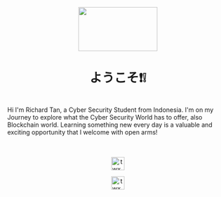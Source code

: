 <p align=center>
  <img width="180" height="100" src="./maxresdefault-removebg (1).png">
<p/>

<h1 align=center> ようこそ❗❕</h1>
<br>Hi I'm Richard Tan, a Cyber Security Student from Indonesia. I'm on my Journey to explore what the Cyber Security World has to offer, also Blockchain world. Learning something new every day is a valuable and exciting opportunity that I welcome with open arms!</br>
<br></br>

<p align=center href="https://www.instagram.com/t_wxu86/">
  <img alt="twx_instagram" width="30px" src="https://raw.githubusercontent.com/hussainweb/hussainweb/main/icons/instagram.png">
</p>
<p align=center href="https://www.linkedin.com/in/richard-tan-a21960214/">
  <img alt="twx_linkedin" width="30px" src="https://raw.githubusercontent.com/peterthehan/peterthehan/master/assets/linkedin.svg">
</p>

<!--
**AKROM-A/AKROM-A** is a ✨ _special_ ✨ repository because its `README.md` (this file) appears on your GitHub profile.

Here are some i
deas to get you started:

- 🔭 I’m currently working on ...
- 🌱 I’m currently learning ...
- 👯 I’m looking to collaborate on ...
- 🤔 I’m looking for help with ...
- 💬 Ask me about ...
- 📫 How to reach me: ...
- 😄 Pronouns: ...
- ⚡ Fun fact: ...
-->
